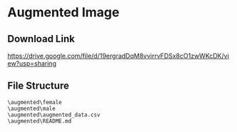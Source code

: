 # Augmented Image

## Download Link

https://drive.google.com/file/d/19ergradDqM8vvirrvFDSx8cO1zwWKcDK/view?usp=sharing

## File Structure

```
\augmented\female
\augmented\male
\augmented\augmented_data.csv
\augmented\README.md
```